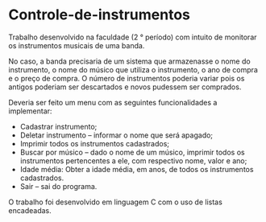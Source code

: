 # Controle-de-instrumentos
Trabalho desenvolvido na faculdade (2 ° período) com intuito de monitorar os instrumentos musicais de uma banda.

No caso, a banda precisaria de um sistema que armazenasse o nome do instrumento, o nome do músico que utiliza o instrumento, o ano de compra 
e o preço de compra. O número de instrumentos poderia variar pois os antigos poderiam ser descartados e novos pudessem ser comprados. 

Deveria ser feito um menu com as seguintes funcionalidades a implementar:

* Cadastrar instrumento;
* Deletar  instrumento – informar o nome que será apagado; 
* Imprimir todos os instrumentos cadastrados; 
* Buscar por músico – dado o nome de um músico, imprimir todos os instrumentos pertencentes a ele, com respectivo nome, valor e ano; 
* Idade média: Obter a idade média, em anos, de todos os instrumentos cadastrados. 
* Sair – sai do programa.

O trabalho foi desenvolvido em linguagem C com o uso de listas encadeadas. 
